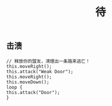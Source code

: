 ﻿---
layout: default
title: 待
---
## 击溃
```
// 释放你的盟友，清理出一条路来逃亡！
this.moveRight();
this.attack("Weak Door");
this.moveRight();
this.moveDown();
loop {
this.attack("Door");
}
```
